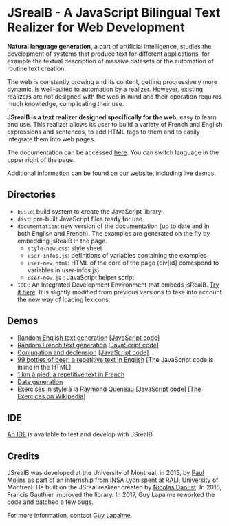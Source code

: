 # JSrealB - A JavaScript Bilingual Text Realizer for Web Development

**Natural language generation**, a part of artificial intelligence, studies the development of systems that produce text for different applications, for example the textual description of massive datasets or the automation of routine text creation.

The web is constantly growing and its content, getting progressively more dynamic, is well-suited to automation by a realizer. However, existing realizers are not designed with the web in mind and their operation requires much knowledge, complicating their use.

**JSrealB is a text realizer designed specifically for the web**, easy to learn and use. This realizer allows its user to build a variety of French and English expressions and sentences, to add HTML tags to them and to easily integrate them into web pages.

The documentation can be accessed [here](https://rawgit.com/rali-udem/JSrealB/master/documentation/user-new.html). You can switch language in the upper right of the page.

Additional information can be found [on our website](http://rali.iro.umontreal.ca/rali/?q=en/jsrealb-bilingual-text-realiser), including
live demos.

## Directories
* ``build``: build system to create the JavaScript library
* ``dist``: pre-built JavaScript files ready for use.
* ``documentation``: new version of the documentation (up to date and in both English and French). The examples are generated on the fly by embedding jsRealB in the page.
    * ``style-new.css``: style sheet
    * ``user-infos.js``: definitions of variables containing the examples
    * ``user-new.html``: HTML of the core of the page (div[id] correspond to variables in user-infos.js)
    * ``user-new.js``  : JavaScript helper script.
* ``IDE`` : An Integrated Development Environment that embeds jsRealB. [Try it here](https://rawgit.com/rali-udem/JSrealB/master/IDE/IDE.html). It is slightly modified from previous versions to take into account the new way of loading lexicons.

## Demos

* [Random English text generation](https://rawgit.com/rali-udem/JSrealB/master/test/manual_test/randomGeneration/english.html) [[JavaScript code](test/manual_test/randomGeneration/english.js)]
* [Random French text generation](https://rawgit.com/rali-udem/JSrealB/master/test/manual_test/randomGeneration/french.html) [[JavaScript code](test/manual_test/randomGeneration/french.js)]
* [Conjugation and declension](https://rawgit.com/rali-udem/JSrealB/master/test/manual_test/inflection/index.html) [[JavaScript code](test/manual_test/inflection/inflection.js)] 
* [99 bottles of beer: a repetitive text in English](https://rawgit.com/rali-udem/JSrealB/master/test/manual_test/99BottlesOfBeer/index.html) [The JavaScript code is inline in the HTML]
* [1 km à pied: a repetitive text in French](https://rawgit.com/rali-udem/JSrealB/master/test/manual_test/KilometresAPied/index.html)
* [Date generation](https://rawgit.com/rali-udem/JSrealB/master/test/manual_test/date/index.html)
* [Exercises in style à la Raymond Queneau](http://rawgit.com/rali-udem/JSrealB/master/test/manual_test/ExercicesDeStyle/ExerciceDeStyle.html) [[JavaScript code](test/manual_test/ExercicesDeStyle/ExercicesDeStyle.js)] [[The Exercices on Wikipedia](https://en.wikipedia.org/wiki/Exercises_in_Style)]

## IDE

[An IDE](https://rawgit.com/rali-udem/JSrealB/master/IDE.html) is available to test and develop with JSrealB.

## Credits

JSrealB was developed at the University of Montreal, in 2015, by [Paul Molins](http://paul-molins.fr/) as part of an internship from INSA Lyon spent at RALI, University of Montreal. He built on the
JSreal realizer created by [Nicolas Daoust](mailto:n@daou.st). In 2016, Francis Gauthier improved the library. In 2017, Guy Lapalme reworked the code and patched a few bugs.

For more information, contact [Guy Lapalme](http://rali.iro.umontreal.ca/lapalme).      
